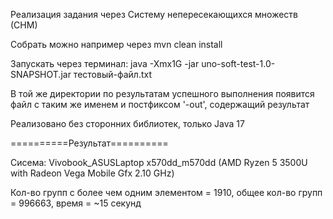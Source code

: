 Реализация задания через Систему непересекающихся множеств (СНМ)

Собрать можно например через mvn clean install

Запускать через терминал: java -Xmx1G -jar uno-soft-test-1.0-SNAPSHOT.jar тестовый-файл.txt

В той же директории по результатам успешного выполнения появится файл с таким же именем и постфиксом '-out', содержащий результат

Реализовано без сторонних библиотек, только Java 17

==========Результат==========

Сисема: Vivobook_ASUSLaptop x570dd_m570dd (AMD Ryzen 5 3500U with Radeon Vega Mobile Gfx     2.10 GHz)

Кол-во групп с более чем одним элементом = 1910, общее кол-во групп = 996663, время = ~15 секунд
